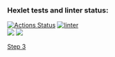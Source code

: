 ### Hexlet tests and linter status:
[![Actions Status](https://github.com/artem-mar/frontend-project-lvl2/workflows/hexlet-check/badge.svg)](https://github.com/artem-mar/frontend-project-lvl2/actions)
[![linter](https://github.com/artem-mar/frontend-project-lvl2/actions/workflows/nodejs.yml/badge.svg?branch=main)](https://github.com/artem-mar/frontend-project-lvl2/actions/workflows/nodejs.yml)<br>
<a href="https://codeclimate.com/github/artem-mar/frontend-project-lvl2/maintainability"><img src="https://api.codeclimate.com/v1/badges/87cfca021c78ba9b2314/maintainability" /></a>
<a href="https://codeclimate.com/github/artem-mar/frontend-project-lvl2/test_coverage"><img src="https://api.codeclimate.com/v1/badges/87cfca021c78ba9b2314/test_coverage" /></a>

<a href="https://asciinema.org/a/OI98pION0a0fYsv3HHh0tfSq0">Step 3</a>
